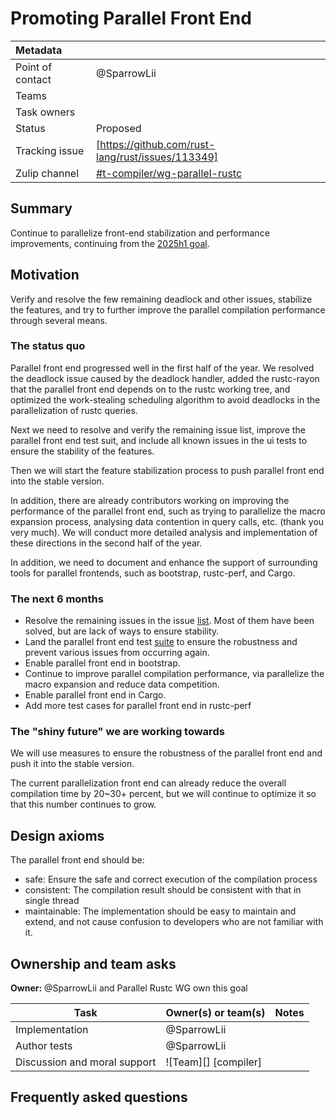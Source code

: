 # Promoting Parallel Front End

| Metadata         |                                                   |
| :--------------- | ------------------------------------------------- |
| Point of contact | @SparrowLii                                       |
| Teams            | <!-- TEAMS WITH ASKS -->                          |
| Task owners      | <!-- TASK OWNERS -->                              |
| Status           | Proposed                                          |
| Tracking issue   | [https://github.com/rust-lang/rust/issues/113349] |
| Zulip channel    | [#t-compiler/wg-parallel-rustc][channel]          |

[channel]: https://rust-lang.zulipchat.com/#narrow/channel/187679-t-compiler.2Fwg-parallel-rustc/


## Summary

Continue to parallelize front-end stabilization and performance improvements, continuing from the [2025h1 goal](https://rust-lang.github.io/rust-project-goals/2025h1/parallel-front-end.html).

## Motivation

Verify and resolve the few remaining deadlock and other issues, stabilize the features, and try to further improve the parallel compilation performance through several means.

### The status quo

Parallel front end progressed well in the first half of the year. We resolved the deadlock issue caused by the deadlock handler, added the rustc-rayon  that the parallel front end depends on to the rustc working tree, and optimized the work-stealing scheduling algorithm to avoid deadlocks in the parallelization of rustc queries.

Next we need to resolve and verify the remaining issue list, improve the parallel front end test suit, and include all known issues in the ui tests to ensure the stability of the features.

Then we will start the feature stabilization process to push parallel front end into the stable version.

In addition, there are already contributors working on improving the performance of the parallel front end, such as trying to parallelize the macro expansion process, analysing data contention in query calls, etc. (thank you very much). We will conduct more detailed analysis and implementation of these directions in the second half of the year.

In addition, we need to document and enhance the support of surrounding tools for parallel frontends, such as bootstrap, rustc-perf, and Cargo.

### The next 6 months

- Resolve the remaining issues in the issue [list](https://github.com/rust-lang/rust/issues?q=state%3Aopen%20label%3AA-parallel-compiler). Most of them have been solved, but are lack of ways to ensure stability.
- Land the parallel front end test [suite](https://github.com/rust-lang/rust/pull/132051) to ensure the robustness and prevent various issues from occurring again.
- Enable parallel front end in bootstrap.
- Continue to improve parallel compilation performance, via parallelize the macro expansion and reduce data competition.
- Enable parallel front end in Cargo.
- Add more test cases for parallel front end in rustc-perf

### The "shiny future" we are working towards

We will use measures to ensure the robustness of the parallel front end and push it into the stable version.

The current parallelization front end can already reduce the overall compilation time by 20~30+ percent, but we will continue to optimize it so that this number continues to grow.

## Design axioms

The parallel front end should be:
- safe: Ensure the safe and correct execution of the compilation process
- consistent: The compilation result should be consistent with that in single thread
- maintainable: The implementation should be easy to maintain and extend, and not cause confusion to developers who are not familiar with it.

[da]: ../about/design_axioms.md

## Ownership and team asks

**Owner:** @SparrowLii and Parallel Rustc WG own this goal

| Task                         | Owner(s) or team(s)  | Notes |
| ---------------------------- | -------------------- | ----- |
| Implementation               | @SparrowLii          |       |
| Author tests                 | @SparrowLii          |       |
| Discussion and moral support | ![Team][] [compiler] |       |

## Frequently asked questions


[ICE]: https://github.com/rust-lang/rust/issues?q=is%3Aopen+label%3AWG-compiler-parallel+ice
[deadlock]: https://github.com/rust-lang/rust/issues?q=is%3Aopen+label%3AWG-compiler-parallel+deadlock
[test]: https://github.com/rust-lang/rust/issues/118698
[issues]: https://github.com/rust-lang/rust/labels/WG-compiler-parallel
